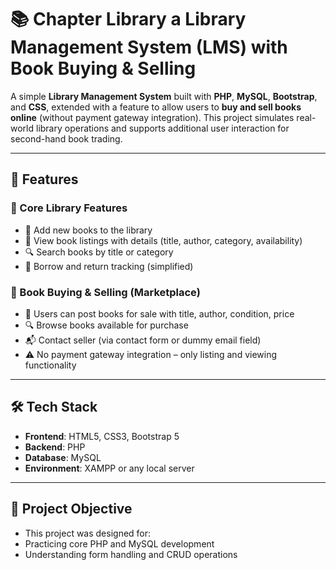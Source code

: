 # 📚 Chapter Library a Library Management System (LMS) with Book Buying & Selling

A simple **Library Management System** built with **PHP**, **MySQL**, **Bootstrap**, and **CSS**, extended with a feature to allow users to **buy and sell books online** (without payment gateway integration). This project simulates real-world library operations and supports additional user interaction for second-hand book trading.

---

## 🚀 Features

### 📖 Core Library Features
- 📗 Add new books to the library
- 📘 View book listings with details (title, author, category, availability)
- 🔍 Search books by title or category
- 🧾 Borrow and return tracking (simplified)

### 💼 Book Buying & Selling (Marketplace)
- 🛒 Users can post books for sale with title, author, condition, price
- 🔍 Browse books available for purchase
- 📬 Contact seller (via contact form or dummy email field)
- ⚠️ No payment gateway integration – only listing and viewing functionality

---

## 🛠️ Tech Stack

- **Frontend**: HTML5, CSS3, Bootstrap 5
- **Backend**: PHP 
- **Database**: MySQL
- **Environment**: XAMPP or any local server

---

## 🎯 Project Objective

- This project was designed for:
- Practicing core PHP and MySQL development
- Understanding form handling and CRUD operations

 
